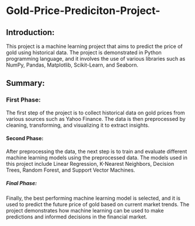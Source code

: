 # Gold-Price-Prediciton-Project-

## Introduction:

This project is a machine learning project that aims to predict the price of gold using historical data. The project is demonstrated in Python programming language, and it involves the use of various libraries such as NumPy, Pandas, Matplotlib, Scikit-Learn, and Seaborn.

## Summary: 

### First Phase:

The first step of the project is to collect historical data on gold prices from various sources such as Yahoo Finance. The data is then preprocessed by cleaning, transforming, and visualizing it to extract insights.

#### Second Phase:

After preprocessing the data, the next step is to train and evaluate different machine learning models using the preprocessed data. The models used in this project include Linear Regression, K-Nearest Neighbors, Decision Trees, Random Forest, and Support Vector Machines.

##### Final Phase:
Finally, the best performing machine learning model is selected, and it is used to predict the future price of gold based on current market trends. The project demonstrates how machine learning can be used to make predictions and informed decisions in the financial market.


